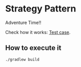 # Strategy Pattern
Adventure Time!!

Check how it works: [Test case](https://github.com/ipinto/design-patterns-examples/tree/master/strategy/src/test/groovy/net/ipinto/examples/patterns/strategy/AdventureTimeSpec.groovy).

## How to execute it
```
./gradlew build
```
